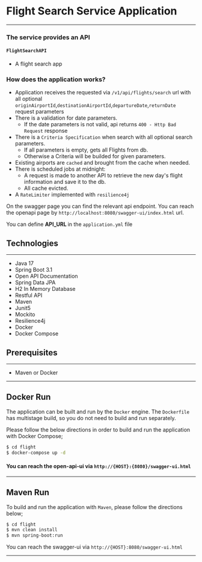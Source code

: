 # Flight Search Service Application

---


### The service provides an API
#### `FlightSearchAPI`
* A flight search app


### How does the application works?
* Application receives the requested via `/v1/api/flights/search` url with all optional `originAirportId`,`destinationAirportId`,`departureDate`,`returnDate` request parameters
* There is a validation for date parameters.
  * If the date parameters is not valid, api returns `400 - Http Bad Request` response
* There is a `Criteria Specification` when search with all optional search parameters.
  * If all parameters is empty, gets all Flights from db.
  * Otherwise a Criteria will be builded for given parameters.
* Existing airports are `cached` and brought from the cache when needed.
* There is scheduled jobs at midnight:
  * A request is made to another API to retrieve the new day's flight information and save it to the db.
  * All cache evicted.
* A `RateLimiter` implemented with `resilience4j`
  
On the swagger page you can find the relevant api endpoint. 
You can reach the openapi page by `http://localhost:8080/swagger-ui/index.html` url.

You can define <b>API_URL </b> in the `application.yml` file

## Technologies

---
- Java 17
- Spring Boot 3.1
- Open API Documentation
- Spring Data JPA
- H2 In Memory Database
- Restful API
- Maven
- Junit5
- Mockito
- Resilience4j
- Docker
- Docker Compose

## Prerequisites

---
- Maven or Docker
---

## Docker Run
The application can be built and run by the `Docker` engine. The `Dockerfile` has multistage build, so you do not need to build and run separately.

Please follow the below directions in order to build and run the application with Docker Compose;

```sh
$ cd flight
$ docker-compose up -d
```


#### You can reach the open-api-ui via  `http://{HOST}:{8080}/swagger-ui.html`

---
## Maven Run
To build and run the application with `Maven`, please follow the directions below;

```sh
$ cd flight
$ mvn clean install
$ mvn spring-boot:run
```
You can reach the swagger-ui via  `http://{HOST}:8080/swagger-ui.html`

---

